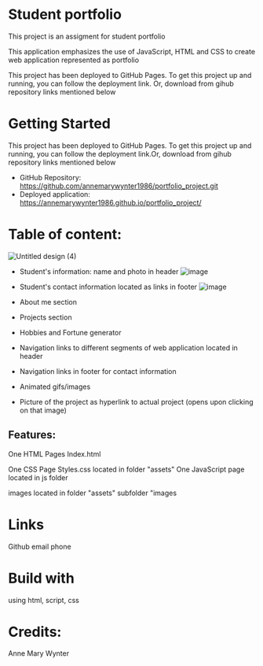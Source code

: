 # Student portfolio 
This project is an assigment for student portfolio

This application emphasizes the use of JavaScript, HTML and CSS to create web application represented as portfolio

This project has been deployed to GitHub Pages. To get this project up and running, you can follow the deployment link. Or, download from gihub repository links mentioned below

# Getting Started
This project has been deployed to GitHub Pages. To get this project up and running, you can follow the deployment link.Or, download from gihub repository links mentioned below

* GitHub Repository: https://github.com/annemarywynter1986/portfolio_project.git
* Deployed application: https://annemarywynter1986.github.io/portfolio_project/


# Table of content:
![Untitled design (4)](https://github.com/annemarywynter1986/portfolio_project/assets/130412307/3b5cd369-6b3a-4704-8626-87995bec94f3)


* Student's information: name and photo in header
![image](https://github.com/annemarywynter1986/portfolio_project/assets/130412307/1ba850be-d9ca-4176-a7d0-17069ed64d85)


* Student's contact information located as links in footer
![image](https://github.com/annemarywynter1986/portfolio_project/assets/130412307/1be674f9-4581-4480-9668-058b3fa31bd7)


* About me section
* Projects section
* Hobbies and Fortune generator


* Navigation links to different segments of web application located in header
* Navigation links in footer for contact information
* Animated gifs/images
* Picture of the project as hyperlink to actual project (opens upon clicking on that image)


## Features:
One HTML Pages Index.html

One CSS Page Styles.css located in folder "assets"
One JavaScript page located in js folder

images located in folder "assets" subfolder "images

# Links
Github
email
phone 

# Build with
 using html, script, css

# Credits:
Anne Mary Wynter
